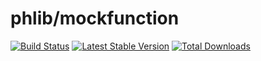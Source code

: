 # phlib/mockfunction

[![Build Status](https://img.shields.io/travis/phlib/mockfunction/master.svg)](https://travis-ci.org/phlib/mockfunction)
[![Latest Stable Version](https://img.shields.io/packagist/v/phlib/mockfunction.svg)](https://packagist.org/packages/phlib/mockfunction)
[![Total Downloads](https://img.shields.io/packagist/dt/phlib/mockfunction.svg)](https://packagist.org/packages/phlib/mockfunction)
